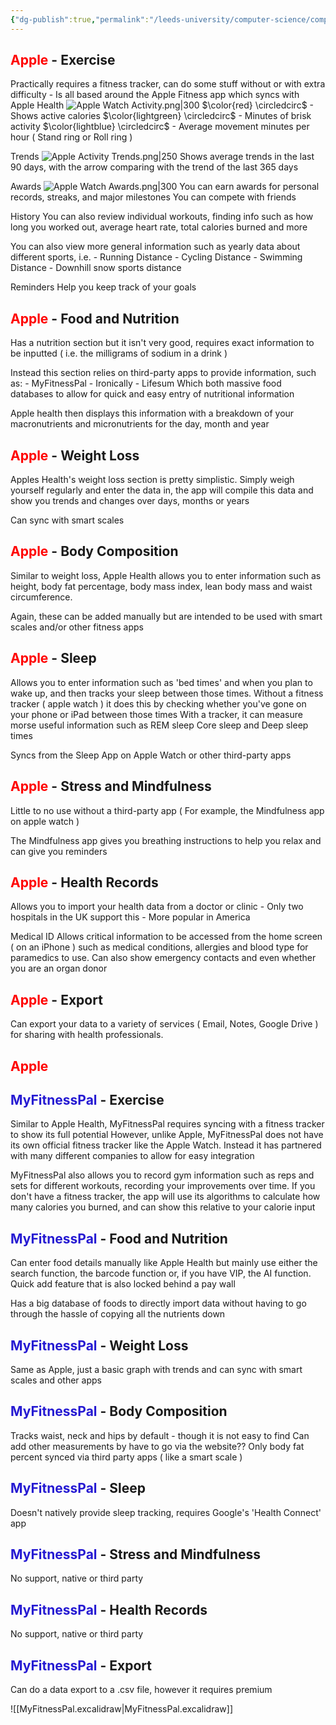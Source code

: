 ```yaml
---
{"dg-publish":true,"permalink":"/leeds-university/computer-science/compulsory-modules/professional-computing/cw-1-group-project/functional-and-non-functional-requirements/"}
---
```


## <span style="color:#ff0000">Apple</span> - Exercise
Practically requires a fitness tracker, can do some stuff without or with extra difficulty - Is all based around the Apple Fitness app which syncs with Apple Health ![Apple Watch Activity.png|300](/img/user/Leeds%20University/Computer%20Science/Compulsory%20Modules/Professional%20Computing/CW1%20-%20Group%20Project/Images/Apple%20Watch%20Activity.png) 
$\color{red} \circledcirc$ - Shows active calories 
$\color{lightgreen} \circledcirc$ - Minutes of brisk activity 
$\color{lightblue} \circledcirc$ - Average movement minutes per hour ( Stand ring or Roll ring )

Trends
![Apple Activity Trends.png|250](/img/user/Leeds%20University/Computer%20Science/Compulsory%20Modules/Professional%20Computing/CW1%20-%20Group%20Project/Images/Apple%20Activity%20Trends.png) Shows average trends in the last 90 days, with the arrow comparing with the trend of the last 365 days

Awards
![Apple Watch Awards.png|300](/img/user/Leeds%20University/Computer%20Science/Compulsory%20Modules/Professional%20Computing/CW1%20-%20Group%20Project/Images/Apple%20Watch%20Awards.png) You can earn awards for personal records, streaks, and major milestones You can compete with friends

History
You can also review individual workouts, finding info such as how long you worked out, average heart rate, total calories burned and more

You can also view more general information such as yearly data about different sports, i.e. - Running Distance - Cycling Distance - Swimming Distance - Downhill snow sports distance

Reminders
Help you keep track of your goals

## <span style="color:#ff0000">Apple</span> - Food and Nutrition
Has a nutrition section but it isn't very good, requires exact information to be inputted ( i.e. the milligrams of sodium in a drink )

Instead this section relies on third-party apps to provide information, such as: - MyFitnessPal - Ironically - Lifesum Which both massive food databases to allow for quick and easy entry of nutritional information

Apple health then displays this information with a breakdown of your macronutrients and micronutrients for the day, month and year

## <span style="color:#ff0000">Apple</span> - Weight Loss
Apples Health's weight loss section is pretty simplistic. Simply weigh yourself regularly and enter the data in, the app will compile this data and show you trends and changes over days, months or years

Can sync with smart scales

## <span style="color:#ff0000">Apple</span> - Body Composition
Similar to weight loss, Apple Health allows you to enter information such as height, body fat percentage, body mass index, lean body mass and waist circumference.

Again, these can be added manually but are intended to be used with smart scales and/or other fitness apps

## <span style="color:#ff0000">Apple</span> - Sleep
Allows you to enter information such as 'bed times' and when you plan to wake up, and then tracks your sleep between those times. Without a fitness tracker ( apple watch ) it does this by checking whether you've gone on your phone or iPad between those times With a tracker, it can measure morse useful information such as REM sleep Core sleep and Deep sleep times

Syncs from the Sleep App on Apple Watch or other third-party apps

## <span style="color:#ff0000">Apple</span> - Stress and Mindfulness
Little to no use without a third-party app ( For example, the Mindfulness app on apple watch )

The Mindfulness app gives you breathing instructions to help you relax and can give you reminders

## <span style="color:#ff0000">Apple</span> - Health Records
Allows you to import your health data from a doctor or clinic - Only two hospitals in the UK support this - More popular in America

Medical ID
Allows critical information to be accessed from the home screen ( on an iPhone ) such as medical conditions, allergies and blood type for paramedics to use. Can also show emergency contacts and even whether you are an organ donor

## <span style="color:#ff0000">Apple</span> - Export
Can export your data to a variety of services ( Email, Notes, Google Drive ) for sharing with health professionals.
## <span style="color:#ff0000">Apple</span>
<style> .container {font-family: sans-serif; text-align: center;} .button-wrapper button {z-index: 1;height: 40px; width: 100px; margin: 10px;padding: 5px;} .excalidraw .App-menu_top .buttonList { display: flex;} .excalidraw-wrapper { height: 800px; margin: 50px; position: relative;} :root[dir="ltr"] .excalidraw .layer-ui__wrapper .zen-mode-transition.App-menu_bottom--transition-left {transform: none;} </style><script src="https://cdn.jsdelivr.net/npm/react@17/umd/react.production.min.js"></script><script src="https://cdn.jsdelivr.net/npm/react-dom@17/umd/react-dom.production.min.js"></script><script type="text/javascript" src="https://cdn.jsdelivr.net/npm/@excalidraw/excalidraw@0/dist/excalidraw.production.min.js"></script><div id="Apple_Healthexcalidraw.md1"></div><script>(function(){const InitialData={"type":"excalidraw","version":2,"source":"https://github.com/zsviczian/obsidian-excalidraw-plugin/releases/tag/1.9.28","elements":[{"type":"ellipse","version":189,"versionNonce":1677730658,"isDeleted":false,"id":"5fVBMTGjrbZ3dEuMatKWo","fillStyle":"hachure","strokeWidth":1,"strokeStyle":"solid","roughness":1,"opacity":100,"angle":0,"x":876,"y":336,"strokeColor":"#1e1e1e","backgroundColor":"transparent","width":160.99999999999994,"height":160.99999999999997,"seed":2029306786,"groupIds":[],"frameId":null,"roundness":{"type":2},"boundElements":[{"type":"text","id":"nljkqItM"}],"updated":1699448660911,"link":null,"locked":false,"customData":{"legacyTextWrap":true}},{"type":"text","version":227,"versionNonce":1817529889,"isDeleted":false,"id":"nljkqItM","fillStyle":"hachure","strokeWidth":1,"strokeStyle":"solid","roughness":1,"opacity":100,"angle":0,"x":896.1100540161133,"y":404,"strokeColor":"#1e1e1e","backgroundColor":"transparent","width":120.77989196777344,"height":25,"seed":1606285758,"groupIds":[],"frameId":null,"roundness":null,"boundElements":[],"updated":1699536500631,"link":null,"locked":false,"fontSize":20,"fontFamily":1,"text":"Apple Health","rawText":"Apple Health","textAlign":"center","verticalAlign":"middle","containerId":"5fVBMTGjrbZ3dEuMatKWo","originalText":"Apple Health","lineHeight":1.25,"baseline":18},{"type":"rectangle","version":58,"versionNonce":1747670334,"isDeleted":false,"id":"GsvXoEGrk33uZlA1e7E4F","fillStyle":"hachure","strokeWidth":1,"strokeStyle":"solid","roughness":1,"opacity":100,"angle":0,"x":658,"y":145,"strokeColor":"#1e1e1e","backgroundColor":"transparent","width":147,"height":144,"seed":1206086498,"groupIds":[],"frameId":null,"roundness":{"type":3},"boundElements":[],"updated":1699448660911,"link":null,"locked":false},{"type":"text","version":18,"versionNonce":47064482,"isDeleted":false,"id":"rTRL1SiU","fillStyle":"hachure","strokeWidth":1,"strokeStyle":"solid","roughness":1,"opacity":100,"angle":0,"x":681,"y":168,"strokeColor":"#1e1e1e","backgroundColor":"transparent","width":80.47991943359375,"height":25,"seed":1366131234,"groupIds":[],"frameId":null,"roundness":null,"boundElements":[],"updated":1699448660911,"link":null,"locked":false,"fontSize":20,"fontFamily":1,"text":"Exercise","rawText":"Exercise","textAlign":"left","verticalAlign":"top","containerId":null,"originalText":"Exercise","lineHeight":1.25,"baseline":18},{"type":"rectangle","version":169,"versionNonce":186931774,"isDeleted":false,"id":"qLLWmD-7ly5N2nP24Q8Lk","fillStyle":"hachure","strokeWidth":1,"strokeStyle":"solid","roughness":1,"opacity":100,"angle":0,"x":971.1256392579821,"y":104.7026240618531,"strokeColor":"#1e1e1e","backgroundColor":"transparent","width":147,"height":144,"seed":1002102050,"groupIds":[],"frameId":null,"roundness":{"type":3},"boundElements":[],"updated":1699448687916,"link":null,"locked":false},{"type":"text","version":120,"versionNonce":1012556414,"isDeleted":false,"id":"k7rBwVmn","fillStyle":"hachure","strokeWidth":1,"strokeStyle":"solid","roughness":1,"opacity":100,"angle":0,"x":994.1256392579821,"y":127.7026240618531,"strokeColor":"#1e1e1e","backgroundColor":"transparent","width":84.61990356445312,"height":50,"seed":208070882,"groupIds":[],"frameId":null,"roundness":null,"boundElements":[],"updated":1699448687916,"link":null,"locked":false,"fontSize":20,"fontFamily":1,"text":"Food + \nNutrition","rawText":"Food + \nNutrition","textAlign":"left","verticalAlign":"top","containerId":null,"originalText":"Food + \nNutrition","lineHeight":1.25,"baseline":43},{"type":"rectangle","version":172,"versionNonce":1013928994,"isDeleted":false,"id":"NLgGzcX9UB9yO0Vy0-Vnf","fillStyle":"hachure","strokeWidth":1,"strokeStyle":"solid","roughness":1,"opacity":100,"angle":0,"x":1182.0498466670595,"y":222.89437359734882,"strokeColor":"#1e1e1e","backgroundColor":"transparent","width":147,"height":144,"seed":807015074,"groupIds":[],"frameId":null,"roundness":{"type":3},"boundElements":[],"updated":1699448684300,"link":null,"locked":false},{"type":"text","version":135,"versionNonce":225738722,"isDeleted":false,"id":"l4mqlyp5","fillStyle":"hachure","strokeWidth":1,"strokeStyle":"solid","roughness":1,"opacity":100,"angle":0,"x":1205.0498466670595,"y":245.89437359734882,"strokeColor":"#1e1e1e","backgroundColor":"transparent","width":46.37995910644531,"height":25,"seed":1782804066,"groupIds":[],"frameId":null,"roundness":null,"boundElements":[],"updated":1699448684300,"link":null,"locked":false,"fontSize":20,"fontFamily":1,"text":"Body","rawText":"Body","textAlign":"left","verticalAlign":"top","containerId":null,"originalText":"Body","lineHeight":1.25,"baseline":18},{"type":"rectangle","version":164,"versionNonce":1111275710,"isDeleted":false,"id":"6Kmy151PPFfo1tCeJ2ips","fillStyle":"hachure","strokeWidth":1,"strokeStyle":"solid","roughness":1,"opacity":100,"angle":0,"x":1182.6004503872962,"y":479.34749806405296,"strokeColor":"#1e1e1e","backgroundColor":"transparent","width":147,"height":144,"seed":1431134818,"groupIds":[],"frameId":null,"roundness":{"type":3},"boundElements":[],"updated":1699448680652,"link":null,"locked":false},{"type":"text","version":116,"versionNonce":1575153918,"isDeleted":false,"id":"MymJOah5","fillStyle":"hachure","strokeWidth":1,"strokeStyle":"solid","roughness":1,"opacity":100,"angle":0,"x":1205.6004503872962,"y":502.34749806405296,"strokeColor":"#1e1e1e","backgroundColor":"transparent","width":49.159942626953125,"height":25,"seed":1945552418,"groupIds":[],"frameId":null,"roundness":null,"boundElements":[],"updated":1699448680652,"link":null,"locked":false,"fontSize":20,"fontFamily":1,"text":"Sleep","rawText":"Sleep","textAlign":"left","verticalAlign":"top","containerId":null,"originalText":"Sleep","lineHeight":1.25,"baseline":18},{"type":"rectangle","version":222,"versionNonce":1831607806,"isDeleted":false,"id":"Nh1xS7CBvGUjapLBcKxmh","fillStyle":"hachure","strokeWidth":1,"strokeStyle":"solid","roughness":1,"opacity":100,"angle":0,"x":640.6267532886735,"y":406.37431950401344,"strokeColor":"#1e1e1e","backgroundColor":"transparent","width":147,"height":144,"seed":1685725474,"groupIds":[],"frameId":null,"roundness":{"type":3},"boundElements":[],"updated":1699448676653,"link":null,"locked":false},{"type":"text","version":165,"versionNonce":1196251746,"isDeleted":false,"id":"Q1IcI8xz","fillStyle":"hachure","strokeWidth":1,"strokeStyle":"solid","roughness":1,"opacity":100,"angle":0,"x":663.6267532886735,"y":422.8806895544321,"strokeColor":"#1e1e1e","backgroundColor":"transparent","width":76.45993041992188,"height":50,"seed":1688055010,"groupIds":[],"frameId":null,"roundness":null,"boundElements":[],"updated":1699448735668,"link":null,"locked":false,"fontSize":20,"fontFamily":1,"text":"Health \nRecords","rawText":"Health \nRecords","textAlign":"left","verticalAlign":"top","containerId":null,"originalText":"Health \nRecords","lineHeight":1.25,"baseline":43},{"type":"rectangle","version":194,"versionNonce":1044043746,"isDeleted":false,"id":"1wViU11Z7YimjNh-vxG4k","fillStyle":"hachure","strokeWidth":1,"strokeStyle":"solid","roughness":1,"opacity":100,"angle":0,"x":897.6917739863034,"y":590.1380073923699,"strokeColor":"#1e1e1e","backgroundColor":"transparent","width":147,"height":144,"seed":1797569982,"groupIds":[],"frameId":null,"roundness":{"type":3},"boundElements":[],"updated":1699448673604,"link":null,"locked":false},{"type":"text","version":193,"versionNonce":446270370,"isDeleted":false,"id":"sm8iM1cO","fillStyle":"hachure","strokeWidth":1,"strokeStyle":"solid","roughness":1,"opacity":100,"angle":0,"x":910.9513290619313,"y":608.2677849301838,"strokeColor":"#1e1e1e","backgroundColor":"transparent","width":108.7598876953125,"height":25,"seed":360863230,"groupIds":[],"frameId":null,"roundness":null,"boundElements":[],"updated":1699448673604,"link":null,"locked":false,"fontSize":20,"fontFamily":1,"text":"Mindfulness","rawText":"Mindfulness","textAlign":"left","verticalAlign":"top","containerId":null,"originalText":"Mindfulness","lineHeight":1.25,"baseline":18},{"type":"line","version":86,"versionNonce":1370732350,"isDeleted":false,"id":"AP0inIWUeQ0_8Gi1xZrZW","fillStyle":"hachure","strokeWidth":1,"strokeStyle":"solid","roughness":1,"opacity":100,"angle":0,"x":948,"y":336,"strokeColor":"#1e1e1e","backgroundColor":"transparent","width":31.925486070114516,"height":91.44486832079409,"seed":950040254,"groupIds":[],"frameId":null,"roundness":{"type":2},"boundElements":[],"updated":1699448660911,"link":null,"locked":false,"startBinding":null,"endBinding":null,"lastCommittedPoint":null,"startArrowhead":null,"endArrowhead":null,"points":[[0,0],[31.925486070114516,-91.44486832079409]]},{"type":"line","version":100,"versionNonce":2099571390,"isDeleted":false,"id":"BYcSDMzudESG1XhU_-owQ","fillStyle":"hachure","strokeWidth":1,"strokeStyle":"solid","roughness":1,"opacity":100,"angle":0,"x":1037,"y":420,"strokeColor":"#1e1e1e","backgroundColor":"transparent","width":150.04838067132982,"height":65.05545630094622,"seed":1616012770,"groupIds":[],"frameId":null,"roundness":{"type":2},"boundElements":[],"updated":1699448692481,"link":null,"locked":false,"startBinding":null,"endBinding":null,"lastCommittedPoint":null,"startArrowhead":null,"endArrowhead":null,"points":[[0,0],[150.04838067132982,-65.05545630094622]]},{"type":"line","version":130,"versionNonce":2032273470,"isDeleted":false,"id":"--KzV3-cy02NszpaxOJB1","fillStyle":"hachure","strokeWidth":1,"strokeStyle":"solid","roughness":1,"opacity":100,"angle":0,"x":1008.5854459865678,"y":478.5948292063251,"strokeColor":"#1e1e1e","backgroundColor":"transparent","width":174.2331682205969,"height":30.806901836049974,"seed":1354998434,"groupIds":[],"frameId":null,"roundness":{"type":2},"boundElements":[],"updated":1699448699179,"link":null,"locked":false,"startBinding":null,"endBinding":null,"lastCommittedPoint":null,"startArrowhead":null,"endArrowhead":null,"points":[[0,0],[174.2331682205969,30.806901836049974]]},{"type":"line","version":215,"versionNonce":377807650,"isDeleted":false,"id":"KUQqmWZ1MoitC3dtphHU7","fillStyle":"hachure","strokeWidth":1,"strokeStyle":"solid","roughness":1,"opacity":100,"angle":0,"x":965.4093657940891,"y":496.54289768742035,"strokeColor":"#1e1e1e","backgroundColor":"transparent","width":35.37583484626157,"height":94.37034373695633,"seed":483368062,"groupIds":[],"frameId":null,"roundness":{"type":2},"boundElements":[],"updated":1699448720940,"link":null,"locked":false,"startBinding":null,"endBinding":null,"lastCommittedPoint":null,"startArrowhead":null,"endArrowhead":null,"points":[[0,0],[-35.37583484626157,94.37034373695633]]},{"type":"line","version":145,"versionNonce":458960738,"isDeleted":false,"id":"pg629GYQRGRGWN1-YjvNJ","fillStyle":"hachure","strokeWidth":1,"strokeStyle":"solid","roughness":1,"opacity":100,"angle":0,"x":900.9579397203513,"y":473.68778205843535,"strokeColor":"#1e1e1e","backgroundColor":"transparent","width":112.53878978975331,"height":28.627806433509534,"seed":1062709602,"groupIds":[],"frameId":null,"roundness":{"type":2},"boundElements":[],"updated":1699448710782,"link":null,"locked":false,"startBinding":null,"endBinding":null,"lastCommittedPoint":null,"startArrowhead":null,"endArrowhead":null,"points":[[0,0],[-112.53878978975331,-28.627806433509534]]},{"type":"line","version":81,"versionNonce":1896050814,"isDeleted":false,"id":"6cKUk9Sfn92wbW8kTKpA9","fillStyle":"hachure","strokeWidth":1,"strokeStyle":"solid","roughness":1,"opacity":100,"angle":0,"x":892.2729957813369,"y":366.7258409147852,"strokeColor":"#1e1e1e","backgroundColor":"transparent","width":91.42046251594013,"height":92.79176945367925,"seed":794788194,"groupIds":[],"frameId":null,"roundness":{"type":2},"boundElements":[],"updated":1699448660911,"link":null,"locked":false,"startBinding":null,"endBinding":null,"lastCommittedPoint":null,"startArrowhead":null,"endArrowhead":null,"points":[[0,0],[-91.42046251594013,-92.79176945367925]]},{"type":"text","version":23,"versionNonce":863385854,"isDeleted":false,"id":"bpVc3Nv9","fillStyle":"hachure","strokeWidth":1,"strokeStyle":"solid","roughness":1,"opacity":100,"angle":0,"x":758.456248089241,"y":208.51475001369613,"strokeColor":"#1e1e1e","backgroundColor":"transparent","width":24.381240844726562,"height":48.76932025414453,"seed":1434208546,"groupIds":[],"frameId":null,"roundness":null,"boundElements":[],"updated":1699448837236,"link":null,"locked":false,"fontSize":39.01545620331562,"fontFamily":1,"text":"+","rawText":"+","textAlign":"left","verticalAlign":"top","containerId":null,"originalText":"+","lineHeight":1.25,"baseline":34},{"type":"image","version":172,"versionNonce":572875454,"isDeleted":false,"id":"cxLigZ-Ha2CR66KDIhqfg","fillStyle":"hachure","strokeWidth":1,"strokeStyle":"solid","roughness":1,"opacity":100,"angle":0,"x":977.6152520659866,"y":180.61637491298984,"strokeColor":"transparent","backgroundColor":"transparent","width":39.31079888185407,"height":39.31079888185407,"seed":1378245438,"groupIds":[],"frameId":null,"roundness":null,"boundElements":[],"updated":1699448687916,"link":null,"locked":false,"status":"saved","fileId":"495752a3f9e7c73cbf6f8d16eb05155933485a3e","scale":[1,1]},{"type":"image","version":174,"versionNonce":1327913726,"isDeleted":false,"id":"KX0TCi-T7JYYvm12eT4yC","fillStyle":"hachure","strokeWidth":1,"strokeStyle":"solid","roughness":1,"opacity":100,"angle":0,"x":1033.38173420071,"y":188.84421653942445,"strokeColor":"transparent","backgroundColor":"transparent","width":46.16733357054985,"height":46.16733357054985,"seed":557484606,"groupIds":[],"frameId":null,"roundness":null,"boundElements":[],"updated":1699448687916,"link":null,"locked":false,"status":"saved","fileId":"823413025e63bee235e18fe44f7778f951a1fa23","scale":[1,1]},{"type":"text","version":107,"versionNonce":283401698,"isDeleted":false,"id":"Gu0vaCgT","fillStyle":"hachure","strokeWidth":1,"strokeStyle":"solid","roughness":1,"opacity":100,"angle":0,"x":1084.955176742042,"y":161.94549369316388,"strokeColor":"#1e1e1e","backgroundColor":"transparent","width":24.381240844726562,"height":48.76932025414453,"seed":1378011006,"groupIds":[],"frameId":null,"roundness":null,"boundElements":[],"updated":1699448837237,"link":null,"locked":false,"fontSize":39.01545620331562,"fontFamily":1,"text":"+","rawText":"+","textAlign":"left","verticalAlign":"top","containerId":null,"originalText":"+","lineHeight":1.25,"baseline":34},{"type":"image","version":248,"versionNonce":985576047,"isDeleted":false,"id":"yh7rjy1HMi1rkMX8vFpaw","fillStyle":"hachure","strokeWidth":1,"strokeStyle":"solid","roughness":1,"opacity":100,"angle":0,"x":1192.2865790496508,"y":273.86937816290333,"strokeColor":"transparent","backgroundColor":"transparent","width":71.01657530033565,"height":70.5194592732333,"seed":113269986,"groupIds":[],"frameId":null,"roundness":null,"boundElements":[],"updated":1699537371659,"link":null,"locked":false,"status":"saved","fileId":"cfca20b9e0b7c8b9f654a58e6317259d01608071","scale":[1,1]},{"type":"text","version":183,"versionNonce":612526398,"isDeleted":false,"id":"3e15XXjU","fillStyle":"hachure","strokeWidth":1,"strokeStyle":"solid","roughness":1,"opacity":100,"angle":0,"x":1280.1393526392294,"y":268.4886833304522,"strokeColor":"#1e1e1e","backgroundColor":"transparent","width":24.381240844726562,"height":48.76932025414453,"seed":1629379966,"groupIds":[],"frameId":null,"roundness":null,"boundElements":[],"updated":1699448837238,"link":null,"locked":false,"fontSize":39.01545620331562,"fontFamily":1,"text":"+","rawText":"+","textAlign":"left","verticalAlign":"top","containerId":null,"originalText":"+","lineHeight":1.25,"baseline":34},{"type":"image","version":198,"versionNonce":1352147262,"isDeleted":false,"id":"JEvwnBa5IDFrEsYKYoCe6","fillStyle":"hachure","strokeWidth":1,"strokeStyle":"solid","roughness":1,"opacity":100,"angle":0,"x":1196.4481906465087,"y":537.0633124376616,"strokeColor":"transparent","backgroundColor":"transparent","width":69.32761929272333,"height":77.20575784871461,"seed":1532134178,"groupIds":[],"frameId":null,"roundness":null,"boundElements":[],"updated":1699448680652,"link":null,"locked":false,"status":"saved","fileId":"453f8e6f41af2b81964986c381beb87f50612bc4","scale":[1,1]},{"type":"text","version":205,"versionNonce":706892194,"isDeleted":false,"id":"3NthZhXL","fillStyle":"hachure","strokeWidth":1,"strokeStyle":"solid","roughness":1,"opacity":100,"angle":0,"x":1283.9858466628239,"y":536.0049631849006,"strokeColor":"#1e1e1e","backgroundColor":"transparent","width":24.381240844726562,"height":48.76932025414453,"seed":1766138494,"groupIds":[],"frameId":null,"roundness":null,"boundElements":[],"updated":1699448837239,"link":null,"locked":false,"fontSize":39.01545620331562,"fontFamily":1,"text":"+","rawText":"+","textAlign":"left","verticalAlign":"top","containerId":null,"originalText":"+","lineHeight":1.25,"baseline":34},{"type":"image","version":74,"versionNonce":1137120705,"isDeleted":false,"id":"kvkr9kj58m1HJg1XdUjmc","fillStyle":"hachure","strokeWidth":1,"strokeStyle":"solid","roughness":1,"opacity":100,"angle":0,"x":669.4178160376251,"y":198.92414002300245,"strokeColor":"transparent","backgroundColor":"transparent","width":72.16090545630729,"height":81.67302481191143,"seed":1272954750,"groupIds":[],"frameId":null,"roundness":null,"boundElements":[],"updated":1699536543925,"link":null,"locked":false,"status":"saved","fileId":"96ee6b7658d592b60434cca3a6af4895b69a94a1","scale":[1,1]},{"type":"image","version":150,"versionNonce":678152034,"isDeleted":false,"id":"p8Hz9jfQE5SRk8K-mkIGF","fillStyle":"hachure","strokeWidth":1,"strokeStyle":"solid","roughness":1,"opacity":100,"angle":0,"x":901.4490939703498,"y":652.1764855480918,"strokeColor":"transparent","backgroundColor":"transparent","width":74.99762347055797,"height":74.99762347055797,"seed":788184738,"groupIds":[],"frameId":null,"roundness":null,"boundElements":[],"updated":1699448673604,"link":null,"locked":false,"status":"saved","fileId":"83c758eaa8eacaa1a947ab11941f4ea9954ecf1d","scale":[1,1]},{"type":"text","version":270,"versionNonce":1025413502,"isDeleted":false,"id":"iiVN2cyX","fillStyle":"hachure","strokeWidth":1,"strokeStyle":"solid","roughness":1,"opacity":100,"angle":0,"x":994.9386901126975,"y":633.6341911520892,"strokeColor":"#1e1e1e","backgroundColor":"transparent","width":24.381240844726562,"height":48.76932025414453,"seed":1730335202,"groupIds":[],"frameId":null,"roundness":null,"boundElements":[],"updated":1699448837241,"link":null,"locked":false,"fontSize":39.01545620331562,"fontFamily":1,"text":"+","rawText":"+","textAlign":"left","verticalAlign":"top","containerId":null,"originalText":"+","lineHeight":1.25,"baseline":34},{"type":"image","version":138,"versionNonce":1178092094,"isDeleted":false,"id":"OA14GvgYeO7F7SOAk9ZpC","fillStyle":"hachure","strokeWidth":1,"strokeStyle":"solid","roughness":1,"opacity":100,"angle":0,"x":649.2929659767537,"y":474.16795333163833,"strokeColor":"transparent","backgroundColor":"transparent","width":64.52531025849883,"height":33.983330069476054,"seed":1190255934,"groupIds":[],"frameId":null,"roundness":null,"boundElements":[],"updated":1699448802763,"link":null,"locked":false,"status":"saved","fileId":"87b7c8ed919a44f3ae86a8b11b23712b0e901e91","scale":[1,1]},{"type":"image","version":149,"versionNonce":927430718,"isDeleted":false,"id":"UpA-FIP3hctLaYnHMmvYQ","fillStyle":"hachure","strokeWidth":1,"strokeStyle":"solid","roughness":1,"opacity":100,"angle":0,"x":658.4327890753497,"y":510.8739571110684,"strokeColor":"transparent","backgroundColor":"transparent","width":115.40487797053476,"height":27.395816728910326,"seed":2121763298,"groupIds":[],"frameId":null,"roundness":null,"boundElements":[],"updated":1699448810361,"link":null,"locked":false,"status":"saved","fileId":"b87e8ef8afd4374f419d0e984669446e87626d2a","scale":[1,1]}],"appState":{"theme":"dark","viewBackgroundColor":"transparent","currentItemStrokeColor":"#1e1e1e","currentItemBackgroundColor":"transparent","currentItemFillStyle":"solid","currentItemStrokeWidth":2,"currentItemStrokeStyle":"solid","currentItemRoughness":1,"currentItemOpacity":100,"currentItemFontFamily":1,"currentItemFontSize":20,"currentItemTextAlign":"left","currentItemStartArrowhead":null,"currentItemEndArrowhead":"arrow","scrollX":-471.7207446951277,"scrollY":-78.87902108425442,"zoom":{"value":1.4000000000000001},"currentItemRoundness":"round","gridSize":null,"gridColor":{"Bold":"#C9C9C9FF","Regular":"#EDEDEDFF"},"currentStrokeOptions":null,"previousGridSize":null,"frameRendering":{"enabled":true,"clip":true,"name":true,"outline":true}},"files":{}};InitialData.scrollToContent=true;App=()=>{const e=React.useRef(null),t=React.useRef(null),[n,i]=React.useState({width:void 0,height:void 0});return React.useEffect(()=>{i({width:t.current.getBoundingClientRect().width,height:t.current.getBoundingClientRect().height});const e=()=>{i({width:t.current.getBoundingClientRect().width,height:t.current.getBoundingClientRect().height})};return window.addEventListener("resize",e),()=>window.removeEventListener("resize",e)},[t]),React.createElement(React.Fragment,null,React.createElement("div",{className:"excalidraw-wrapper",ref:t},React.createElement(ExcalidrawLib.Excalidraw,{ref:e,width:n.width,height:n.height,initialData:InitialData,viewModeEnabled:!0,zenModeEnabled:!0,gridModeEnabled:!1})))},excalidrawWrapper=document.getElementById("Apple_Healthexcalidraw.md1");ReactDOM.render(React.createElement(App),excalidrawWrapper);})();</script>
## <span style="color:#2519d2">MyFitnessPal</span> - Exercise
Similar to Apple Health, MyFitnessPal requires syncing with a fitness tracker to show its full potential However, unlike Apple, MyFitnessPal does not have its own official fitness tracker like the Apple Watch. Instead it has partnered with many different companies to allow for easy integration

MyFitnessPal also allows you to record gym information such as reps and sets for different workouts, recording your improvements over time. If you don't have a fitness tracker, the app will use its algorithms to calculate how many calories you burned, and can show this relative to your calorie input

## <span style="color:#2519d2">MyFitnessPal</span> - Food and Nutrition
Can enter food details manually like Apple Health but mainly use either the search function, the barcode function or, if you have VIP, the AI function. Quick add feature that is also locked behind a pay wall

Has a big database of foods to directly import data without having to go through the hassle of copying all the nutrients down

## <span style="color:#2519d2">MyFitnessPal</span> - Weight Loss
Same as Apple, just a basic graph with trends and can sync with smart scales and other apps

## <span style="color:#2519d2">MyFitnessPal</span> - Body Composition
Tracks waist, neck and hips by default - though it is not easy to find Can add other measurements by have to go via the website?? Only body fat percent synced via third party apps ( like a smart scale )

## <span style="color:#2519d2">MyFitnessPal</span> - Sleep
Doesn't natively provide sleep tracking, requires Google's 'Health Connect' app

## <span style="color:#2519d2">MyFitnessPal</span> - Stress and Mindfulness
No support, native or third party

## <span style="color:#2519d2">MyFitnessPal</span> - Health Records
No support, native or third party

## <span style="color:#2519d2">MyFitnessPal</span> - Export
Can do a data export to a .csv file, however it requires premium



![[MyFitnessPal.excalidraw\|MyFitnessPal.excalidraw]]

